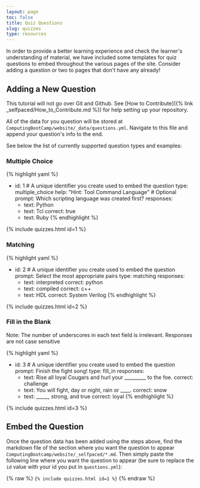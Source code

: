 ```yaml
---
layout: page
toc: false
title: Quiz Questions
slug: quizzes
type: resources
---
```

In order to provide a better learning experience and check the learner's understanding of material, we have included some templates for quiz questions to embed throughout the various pages of the site. Consider adding a question or two to pages that don't have any already!

## Adding a New Question
This tutorial will not go over Git and Github. See [How to Contribute]({% link _selfpaced/How_to_Contribute.md %}) for help setting up your repository.

All of the data for you question will be stored at ```ComputingBootCamp/website/_data/questions.yml```. Navigate to this file and append your question's info to the end.

See below the list of currently supported question types and examples:

### Multiple Choice

{% highlight yaml %}
- id: 1 # A unique identifier you create used to embed the question
  type: multiple_choice
  help: "Hint: Tool Command Language" # Optional
  prompt: Which scripting language was created first? 
  responses: 
    - text: Python
    - text: Tcl 
      correct: true
    - text: Ruby
{% endhighlight %}

{% include quizzes.html id=1 %}

### Matching

{% highlight yaml %}
- id: 2 # A unique identifier you create used to embed the question
  prompt: Select the most appropriate pairs
  type: matching
  responses: 
    - text: interpreted
      correct: python
    - text: compiled
      correct: c++
    - text: HDL
      correct: System Verilog
{% endhighlight %}

{% include quizzes.html id=2 %}

### Fill in the Blank

Note: The number of underscores in each text field is irrelevant. Responses are not case sensitive

{% highlight yaml %}
- id: 3 # A unique identifier you create used to embed the question
  prompt: Finish the fight song!
  type: fill_in
  responses:
    - text: Rise all loyal Cougars and hurl your _________ to the foe.
      correct: challenge
    - text: You will fight, day or night, rain or ____.
      correct: snow
    - text: _____, strong, and true
      correct: loyal
{% endhighlight %}

{% include quizzes.html id=3 %}

## Embed the Question
Once the question data has been added using the steps above, find the markdown file of the section where you want the question to appear ```ComputingBootcamp/website/_selfpaced/*.md```. Then simply paste the following line where you want the question to appear (be sure to replace the ```id``` value with your id you put in ```questions.yml```):

{% raw %}
```{% include quizzes.html id=1 %}```
{% endraw %}